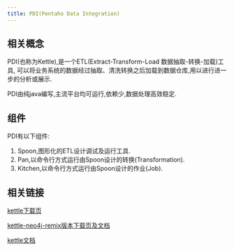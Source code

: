 ```yaml
---
title: PDI(Pentaho Data Integration)
---
```


## 相关概念

PDI(也称为Kettle),是一个ETL(Extract-Transform-Load 数据抽取-转换-加载)工具,
可以将业务系统的数据经过抽取、清洗转换之后加载到数据仓库,用以进行进一步的分析或展示.

PDI由纯java编写,主流平台均可运行,依赖少,数据处理高效稳定.

## 组件

PDI有以下组件:

1. Spoon,图形化的ETL设计调试及运行工具.
2. Pan,以命令行方式运行由Spoon设计的转换(Transformation).
3. Kitchen,以命令行方式运行由Spoon设计的作业(Job).

## 相关链接

[kettle下载页](https://sourceforge.net/projects/pentaho/)

[kettle-neo4j-remix版本下载页及文档](http://www.ibridge.be/)

[kettle文档](https://help.pentaho.com/Documentation/9.1/Products/Pentaho_Data_Integration)

